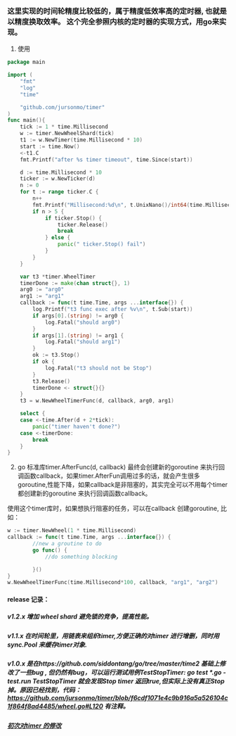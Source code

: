 ### 这里实现的时间轮精度比较低的，属于精度低效率高的定时器, 也就是以精度换取效率。 这个完全参照内核的定时器的实现方式，用go来实现。 

1. 使用
```go
package main

import (
	"fmt"
	"log"
	"time"

	"github.com/jursonmo/timer"
)
func main(){
	tick := 1 * time.Millisecond
	w := timer.NewWheelShard(tick)
	t1 := w.NewTimer(time.Millisecond * 10)
	start := time.Now()
	<-t1.C
	fmt.Printf("after %s timer timeout", time.Since(start))

	d := time.Millisecond * 10
	ticker := w.NewTicker(d)
	n := 0
	for t := range ticker.C {
		n++
		fmt.Printf("Millisecond:%d\n", t.UnixNano()/int64(time.Millisecond))
		if n > 5 {
			if ticker.Stop() {
				ticker.Release()
				break
			} else {
				panic(" ticker.Stop() fail")
			}
		}
	}

	var t3 *timer.WheelTimer
	timerDone := make(chan struct{}, 1)
	arg0 := "arg0"
	arg1 := "arg1"
	callback := func(t time.Time, args ...interface{}) {
		log.Printf("t3 func exec after %v\n", t.Sub(start))
		if args[0].(string) != arg0 {
			log.Fatal("should arg0")
		}
		if args[1].(string) != arg1 {
			log.Fatal("should arg1")
		}
		ok := t3.Stop()
		if ok {
			log.Fatal("t3 should not be Stop")
		}
		t3.Release()
		timerDone <- struct{}{}
	}
	t3 = w.NewWheelTimerFunc(d, callback, arg0, arg1)

	select {
	case <-time.After(d + 2*tick):
		panic("timer haven't done?")
	case <-timerDone:
		break
    }
}
```
2. go 标准库timer.AfterFunc(d, callback) 最终会创建新的goroutine 来执行回调函数callback，如果timer.AfterFun调用过多的话，就会产生很多goroutine,性能下降，如果callback是非阻塞的，其实完全可以不用每个timer 都创建新的goroutine 来执行回调函数callback。

使用这个timer库时，如果想执行阻塞的任务，可以在callback 创建goroutine, 比如：
```go
w := timer.NewWheel(1 * time.Millisecond)
callback := func(t time.Time, args ...interface{}) {
        //new a groutine to do 
        go func() {
            //do something blocking

        }()
}
w.NewWheelTimerFunc(time.Millisecond*100, callback, "arg1", "arg2")

```
#### release 记录：
##### v1.2.x 增加 wheel shard 避免锁的竞争，提高性能。
##### v1.1.x 在时间轮里，用链表来组织timer,方便正确的对timer 进行增删，同时用sync.Pool 来缓存timer对象.
##### v1.0.x 是在https://github.com/siddontang/go/tree/master/time2 基础上修改了一些bug , 但仍然有bug，可以运行测试用例TestStopTimer: go test *.go -test.run TestStopTimer 就会发现Stop timer 返回true,但实际上没有真正Stop 掉。原因已经找到，代码：https://github.com/jursonmo/timer/blob/f6cdf1071e4c9b916a5a526104c1f864f8ad4485/wheel.go#L120 有注释。

##### [初次对timer 的修改](https://github.com/jursonmo/gocode/tree/master/src/timer)